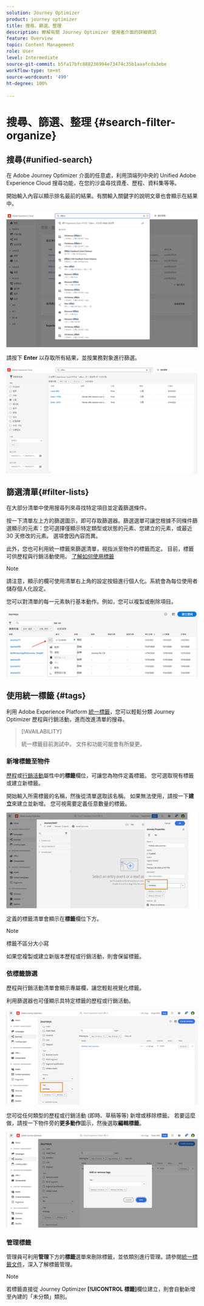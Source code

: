 ```yaml
---
solution: Journey Optimizer
product: journey optimizer
title: 搜尋、篩選、整理
description: 瞭解有關 Journey Optimizer 使用者介面的詳細資訊
feature: Overview
topic: Content Management
role: User
level: Intermediate
source-git-commit: b5fa17bfc888236994e73474c35b1aaafcda3ebe
workflow-type: tm+mt
source-wordcount: '499'
ht-degree: 100%

---
```



# 搜尋、篩選、整理 {#search-filter-organize}

## 搜尋{#unified-search}

在 Adobe Journey Optimizer 介面的任意處，利用頂端列中央的 Unified Adobe Experience Cloud 搜尋功能，在您的沙盒尋找資產、歷程、資料集等等。 

開始輸入內容以顯示排名最前的結果。有關輸入關鍵字的說明文章也會顯示在結果中。

![](assets/unified-search.png)

請按下 **Enter** 以存取所有結果，並按業務對象進行篩選。

![](assets/search-and-filter.png)

## 篩選清單{#filter-lists}

在大部分清單中使用搜尋列來尋找特定項目並定義篩選條件。

按一下清單左上方的篩選圖示，即可存取篩選器。篩選選單可讓您根據不同條件篩選顯示的元素：您可選擇僅顯示特定類型或狀態的元素、您建立的元素，或最近 30 天修改的元素。 選項會因內容而異。

此外，您也可利用統一標籤來篩選清單，視指派至物件的標籤而定。 目前，標籤可供歷程與行銷活動使用。 [了解如何使用標籤](#tags)

>[!NOTE]
>
>請注意，顯示的欄可使用清單右上角的設定按鈕進行個人化。系統會為每位使用者儲存個人化設定。

您可以對清單的每一元素執行基本動作。例如，您可以複製或刪除項目。

![](assets/journey4.png)

## 使用統一標籤 {#tags}

利用 Adobe Experience Platform [統一標籤](https://experienceleague.adobe.com/docs/experience-platform/administrative-tags/overview.html?lang=zh-Hant)，您可以輕鬆分類 Journey Optimizer 歷程與行銷活動，進而改進清單的搜尋。

>[!AVAILABILITY]
>
>統一標籤目前測試中。 文件和功能可能會有所變更。

### 新增標籤至物件

[歷程](../building-journeys/journey-gs.md#change-properties)或[行銷活動](../campaigns/create-campaign.md#create)屬性中的&#x200B;**標籤**&#x200B;欄位，可讓您為物件定義標籤。 您可選取現有標籤或建立新標籤。

開始輸入所需標籤的名稱，然後從清單選取該名稱。 如果無法使用，請按一下&#x200B;**建立**&#x200B;來建立並新增。 您可視需要定義任意數量的標籤。

![](assets/tags1.png)

定義的標籤清單會顯示在&#x200B;**標籤**&#x200B;欄位下方。

>[!NOTE]
>
> 標籤不區分大小寫
> 
> 如果您複製或建立新版本歷程或行銷活動，則會保留標籤。

### 依標籤篩選

歷程與行銷活動清單會顯示專屬欄，讓您輕鬆視覺化標籤。

利用篩選器也可僅顯示具特定標籤的歷程或行銷活動。

![](assets/tags2.png)

您可從任何類型的歷程或行銷活動 (即時、草稿等等) 新增或移除標籤。 若要這麼做，請按一下物件旁的&#x200B;**更多動作**&#x200B;圖示，然後選取&#x200B;**編輯標籤**。

![](assets/tags3.png)

### 管理標籤

管理員可利用&#x200B;**管理**&#x200B;下方的&#x200B;**標籤**&#x200B;選單來刪除標籤，並依類別進行管理。請參閱[統一標籤文件](https://experienceleague.adobe.com/docs/experience-platform/administrative-tags/ui/managing-tags.html?lang=zh-Hant)，深入了解標籤管理。

>[!NOTE]
>
> 若標籤直接從 Journey Optimizer **[!UICONTROL 標籤]**&#x200B;欄位建立，則會自動新增至內建的「未分類」類別。

